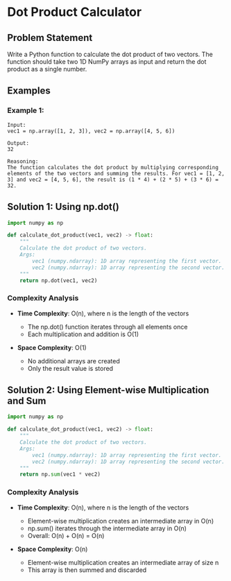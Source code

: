 # Dot Product Calculator

## Problem Statement

Write a Python function to calculate the dot product of two vectors. The function should take two 1D NumPy arrays as input and return the dot product as a single number.

## Examples

### Example 1:
```
Input:
vec1 = np.array([1, 2, 3]), vec2 = np.array([4, 5, 6])

Output:
32

Reasoning:
The function calculates the dot product by multiplying corresponding elements of the two vectors and summing the results. For vec1 = [1, 2, 3] and vec2 = [4, 5, 6], the result is (1 * 4) + (2 * 5) + (3 * 6) = 32.
```

## Solution 1: Using np.dot()

```python
import numpy as np

def calculate_dot_product(vec1, vec2) -> float:
    """
    Calculate the dot product of two vectors.
    Args:
        vec1 (numpy.ndarray): 1D array representing the first vector.
        vec2 (numpy.ndarray): 1D array representing the second vector.
    """
    return np.dot(vec1, vec2)
```

### Complexity Analysis

- **Time Complexity**: O(n), where n is the length of the vectors
  - The np.dot() function iterates through all elements once
  - Each multiplication and addition is O(1)

- **Space Complexity**: O(1)
  - No additional arrays are created
  - Only the result value is stored

## Solution 2: Using Element-wise Multiplication and Sum

```python
import numpy as np

def calculate_dot_product(vec1, vec2) -> float:
    """
    Calculate the dot product of two vectors.
    Args:
        vec1 (numpy.ndarray): 1D array representing the first vector.
        vec2 (numpy.ndarray): 1D array representing the second vector.
    """
    return np.sum(vec1 * vec2)
```

### Complexity Analysis

- **Time Complexity**: O(n), where n is the length of the vectors
  - Element-wise multiplication creates an intermediate array in O(n)
  - np.sum() iterates through the intermediate array in O(n)
  - Overall: O(n) + O(n) = O(n)

- **Space Complexity**: O(n)
  - Element-wise multiplication creates an intermediate array of size n
  - This array is then summed and discarded

